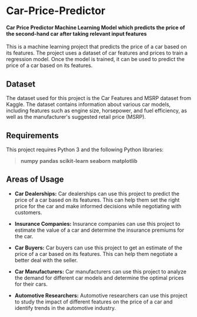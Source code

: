 # Car-Price-Predictor

#### Car Price Predictor Machine Learning Model which predicts the price of the second-hand car after taking relevant input features
This is a machine learning project that predicts the price of a car based on its features. The project uses a dataset of car features and prices to train a regression model. Once the model is trained, it can be used to predict the price of a car based on its features.

## Dataset
The dataset used for this project is the Car Features and MSRP dataset from Kaggle. The dataset contains information about various car models, including features such as engine size, horsepower, and fuel efficiency, as well as the manufacturer's suggested retail price (MSRP).

## Requirements
This project requires Python 3 and the following Python libraries:

> **numpy**
> **pandas**
> **scikit-learn**
> **seaborn**
> **matplotlib**

## Areas of Usage
- **Car Dealerships:** Car dealerships can use this project to predict the price of a car based on its features. This can help them set the right price for the car and make informed decisions while negotiating with customers.

- **Insurance Companies:** Insurance companies can use this project to estimate the value of a car and determine the insurance premiums for the car.

- **Car Buyers:** Car buyers can use this project to get an estimate of the price of a car based on its features. This can help them negotiate a better deal with the seller.

- **Car Manufacturers:** Car manufacturers can use this project to analyze the demand for different car models and determine the optimal prices for their cars.

- **Automotive Researchers:** Automotive researchers can use this project to study the impact of different features on the price of a car and identify trends in the automotive industry.
